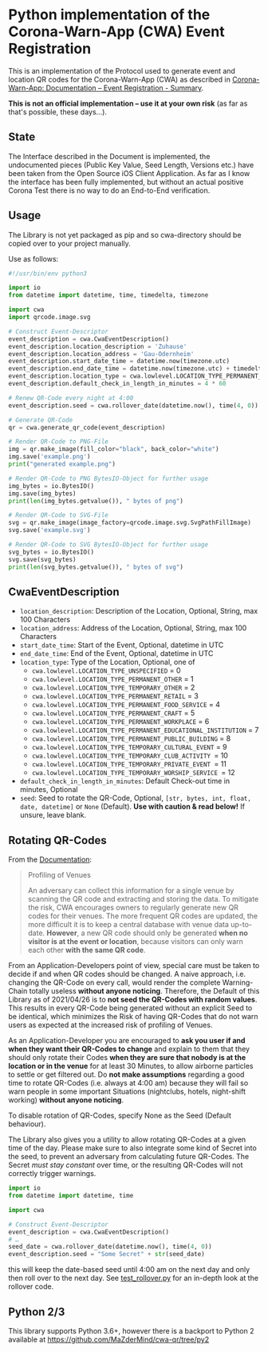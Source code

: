 Python implementation of the Corona-Warn-App (CWA) Event Registration
===================================================================

This is an implementation of the Protocol used to generate event and location QR codes for the Corona-Warn-App (CWA) as described in [
Corona-Warn-App: Documentation – Event Registration - Summary](https://github.com/corona-warn-app/cwa-documentation/blob/c0e2829/event_registration.md).

**This is not an official implementation – use it at your own risk** (as far as that's possible, these days…).

State
-----
The Interface described in the Document is implemented, the undocumented pieces (Public Key Value, Seed Length, Versions etc.) have been taken from the Open Source iOS Client Application. As far as I know the interface has been fully implemented, but without an actual positive Corona Test there is no way to do an End-to-End verification.

Usage
-----
The Library is not yet packaged as pip and so cwa-directory should be copied over to your project manually.

Use as follows:

```py
#!/usr/bin/env python3

import io
from datetime import datetime, time, timedelta, timezone

import cwa
import qrcode.image.svg

# Construct Event-Descriptor
event_description = cwa.CwaEventDescription()
event_description.location_description = 'Zuhause'
event_description.location_address = 'Gau-Odernheim'
event_description.start_date_time = datetime.now(timezone.utc)
event_description.end_date_time = datetime.now(timezone.utc) + timedelta(days=2)
event_description.location_type = cwa.lowlevel.LOCATION_TYPE_PERMANENT_WORKPLACE
event_description.default_check_in_length_in_minutes = 4 * 60

# Renew QR-Code every night at 4:00
event_description.seed = cwa.rollover_date(datetime.now(), time(4, 0))

# Generate QR-Code
qr = cwa.generate_qr_code(event_description)

# Render QR-Code to PNG-File
img = qr.make_image(fill_color="black", back_color="white")
img.save('example.png')
print("generated example.png")

# Render QR-Code to PNG BytesIO-Object for further usage
img_bytes = io.BytesIO()
img.save(img_bytes)
print(len(img_bytes.getvalue()), " bytes of png")

# Render QR-Code to SVG-File
svg = qr.make_image(image_factory=qrcode.image.svg.SvgPathFillImage)
svg.save('example.svg')

# Render QR-Code to SVG BytesIO-Object for further usage
svg_bytes = io.BytesIO()
svg.save(svg_bytes)
print(len(svg_bytes.getvalue()), " bytes of svg")
```

CwaEventDescription
-------------------
- `location_description`: Description of the Location, Optional, String, max 100 Characters
- `location_address`: Address of the Location, Optional, String, max 100 Characters
- `start_date_time`: Start of the Event, Optional, datetime in UTC
- `end_date_time`: End of the Event, Optional, datetime in UTC
- `location_type`: Type of the Location, Optional, one of
	- `cwa.lowlevel.LOCATION_TYPE_UNSPECIFIED` = 0
	- `cwa.lowlevel.LOCATION_TYPE_PERMANENT_OTHER` = 1
	- `cwa.lowlevel.LOCATION_TYPE_TEMPORARY_OTHER` = 2
	- `cwa.lowlevel.LOCATION_TYPE_PERMANENT_RETAIL` = 3
	- `cwa.lowlevel.LOCATION_TYPE_PERMANENT_FOOD_SERVICE` = 4
	- `cwa.lowlevel.LOCATION_TYPE_PERMANENT_CRAFT` = 5
	- `cwa.lowlevel.LOCATION_TYPE_PERMANENT_WORKPLACE` = 6
	- `cwa.lowlevel.LOCATION_TYPE_PERMANENT_EDUCATIONAL_INSTITUTION` = 7
	- `cwa.lowlevel.LOCATION_TYPE_PERMANENT_PUBLIC_BUILDING` = 8
	- `cwa.lowlevel.LOCATION_TYPE_TEMPORARY_CULTURAL_EVENT` = 9
	- `cwa.lowlevel.LOCATION_TYPE_TEMPORARY_CLUB_ACTIVITY `= 10
	- `cwa.lowlevel.LOCATION_TYPE_TEMPORARY_PRIVATE_EVENT `= 11
	- `cwa.lowlevel.LOCATION_TYPE_TEMPORARY_WORSHIP_SERVICE `= 12
- `default_check_in_length_in_minutes`: Default Check-out time in minutes, Optional
- `seed`: Seed to rotate the QR-Code, Optional, `[str, bytes, int, float, date, datetime]` or `None` (Default).
  **Use with caution & read below!** If unsure, leave blank.

Rotating QR-Codes
-----------------
From the [Documentation](https://github.com/corona-warn-app/cwa-documentation/blob/master/event_registration.md):
> Profiling of Venues
>
> An adversary can collect this information for a single venue by scanning the QR code and extracting and storing the
> data. To mitigate the risk, CWA encourages owners to regularly generate new QR codes for their venues. The more
> frequent QR codes are updated, the more difficult it is to keep a central database with venue data up-to-date.
> **However**, a new QR code should only be generated **when no visitor is at the event or location**, because
> visitors can only warn each other **with the same QR code**.

From an Application-Developers point of view, special care must be taken to decide if and when QR codes should be
changed. A naive approach, i.e. changing the QR-Code on every call, would render the complete Warning-Chain totally
useless **without anyone noticing**. Therefore, the Default of this Library as of 2021/04/26 is to **not seed the
QR-Codes with random values**. This results in every QR-Code being generated without an explicit Seed to be identical,
which minimizes the Risk of having QR-Codes that do not warn users as expected at the increased risk of profiling of
Venues.

As an Application-Developer you are encouraged to **ask you user if and when they want their QR-Codes to change** and
explain to them that they should only rotate their Codes **when they are sure that nobody is at the location or in the
venue** for at least 30 Minutes, to allow airborne particles to settle or get filtered out. Do **not make assumptions**
regarding a good time to rotate QR-Codes (i.e. always at 4:00 am) because they will fail so warn people in some
important Situations (nightclubs, hotels, night-shift working) **without anyone noticing**.

To disable rotation of QR-Codes, specify None as the Seed (Default behaviour).

The Library also gives you a utility to allow rotating QR-Codes at a given time of the day. Please make
sure to also integrate some kind of Secret into the seed, to prevent an adversary from calculating  future QR-Codes.
The Secret *must stay constant* over time, or the resulting QR-Codes will not correctly trigger warnings.

```py
import io
from datetime import datetime, time

import cwa

# Construct Event-Descriptor
event_description = cwa.CwaEventDescription()
# …
seed_date = cwa.rollover_date(datetime.now(), time(4, 0))
event_description.seed = "Some Secret" + str(seed_date)
```

this will keep the date-based seed until 4:00 am on the next day and only then roll over to the next day.
See [test_rollover.py](cwa/test_rollover.py) for an in-depth look at the rollover code.

Python 2/3
----------
This library supports Python 3.6+, however there is a backport to Python 2 available at https://github.com/MaZderMind/cwa-qr/tree/py2
